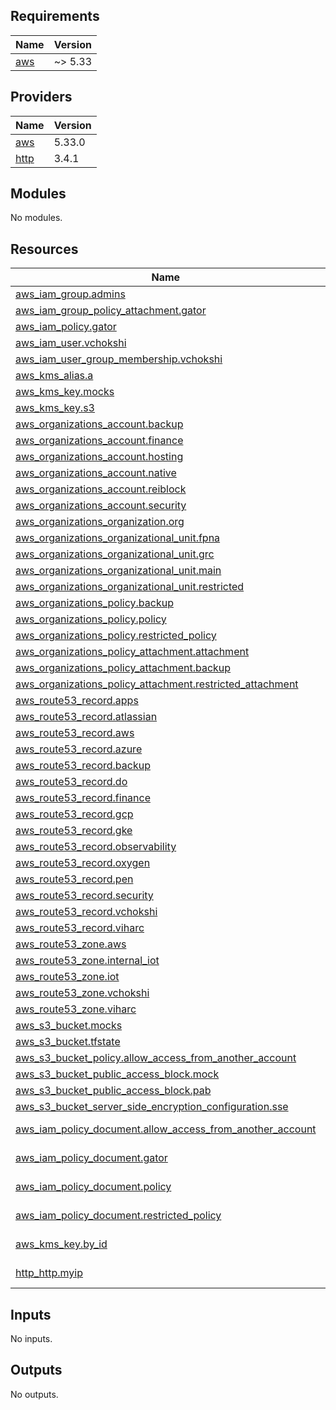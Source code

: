 ## Requirements

| Name | Version |
|------|---------|
| <a name="requirement_aws"></a> [aws](#requirement\_aws) | ~> 5.33 |

## Providers

| Name | Version |
|------|---------|
| <a name="provider_aws"></a> [aws](#provider\_aws) | 5.33.0 |
| <a name="provider_http"></a> [http](#provider\_http) | 3.4.1 |

## Modules

No modules.

## Resources

| Name | Type |
|------|------|
| [aws_iam_group.admins](https://registry.terraform.io/providers/hashicorp/aws/latest/docs/resources/iam_group) | resource |
| [aws_iam_group_policy_attachment.gator](https://registry.terraform.io/providers/hashicorp/aws/latest/docs/resources/iam_group_policy_attachment) | resource |
| [aws_iam_policy.gator](https://registry.terraform.io/providers/hashicorp/aws/latest/docs/resources/iam_policy) | resource |
| [aws_iam_user.vchokshi](https://registry.terraform.io/providers/hashicorp/aws/latest/docs/resources/iam_user) | resource |
| [aws_iam_user_group_membership.vchokshi](https://registry.terraform.io/providers/hashicorp/aws/latest/docs/resources/iam_user_group_membership) | resource |
| [aws_kms_alias.a](https://registry.terraform.io/providers/hashicorp/aws/latest/docs/resources/kms_alias) | resource |
| [aws_kms_key.mocks](https://registry.terraform.io/providers/hashicorp/aws/latest/docs/resources/kms_key) | resource |
| [aws_kms_key.s3](https://registry.terraform.io/providers/hashicorp/aws/latest/docs/resources/kms_key) | resource |
| [aws_organizations_account.backup](https://registry.terraform.io/providers/hashicorp/aws/latest/docs/resources/organizations_account) | resource |
| [aws_organizations_account.finance](https://registry.terraform.io/providers/hashicorp/aws/latest/docs/resources/organizations_account) | resource |
| [aws_organizations_account.hosting](https://registry.terraform.io/providers/hashicorp/aws/latest/docs/resources/organizations_account) | resource |
| [aws_organizations_account.native](https://registry.terraform.io/providers/hashicorp/aws/latest/docs/resources/organizations_account) | resource |
| [aws_organizations_account.reiblock](https://registry.terraform.io/providers/hashicorp/aws/latest/docs/resources/organizations_account) | resource |
| [aws_organizations_account.security](https://registry.terraform.io/providers/hashicorp/aws/latest/docs/resources/organizations_account) | resource |
| [aws_organizations_organization.org](https://registry.terraform.io/providers/hashicorp/aws/latest/docs/resources/organizations_organization) | resource |
| [aws_organizations_organizational_unit.fpna](https://registry.terraform.io/providers/hashicorp/aws/latest/docs/resources/organizations_organizational_unit) | resource |
| [aws_organizations_organizational_unit.grc](https://registry.terraform.io/providers/hashicorp/aws/latest/docs/resources/organizations_organizational_unit) | resource |
| [aws_organizations_organizational_unit.main](https://registry.terraform.io/providers/hashicorp/aws/latest/docs/resources/organizations_organizational_unit) | resource |
| [aws_organizations_organizational_unit.restricted](https://registry.terraform.io/providers/hashicorp/aws/latest/docs/resources/organizations_organizational_unit) | resource |
| [aws_organizations_policy.backup](https://registry.terraform.io/providers/hashicorp/aws/latest/docs/resources/organizations_policy) | resource |
| [aws_organizations_policy.policy](https://registry.terraform.io/providers/hashicorp/aws/latest/docs/resources/organizations_policy) | resource |
| [aws_organizations_policy.restricted_policy](https://registry.terraform.io/providers/hashicorp/aws/latest/docs/resources/organizations_policy) | resource |
| [aws_organizations_policy_attachment.attachment](https://registry.terraform.io/providers/hashicorp/aws/latest/docs/resources/organizations_policy_attachment) | resource |
| [aws_organizations_policy_attachment.backup](https://registry.terraform.io/providers/hashicorp/aws/latest/docs/resources/organizations_policy_attachment) | resource |
| [aws_organizations_policy_attachment.restricted_attachment](https://registry.terraform.io/providers/hashicorp/aws/latest/docs/resources/organizations_policy_attachment) | resource |
| [aws_route53_record.apps](https://registry.terraform.io/providers/hashicorp/aws/latest/docs/resources/route53_record) | resource |
| [aws_route53_record.atlassian](https://registry.terraform.io/providers/hashicorp/aws/latest/docs/resources/route53_record) | resource |
| [aws_route53_record.aws](https://registry.terraform.io/providers/hashicorp/aws/latest/docs/resources/route53_record) | resource |
| [aws_route53_record.azure](https://registry.terraform.io/providers/hashicorp/aws/latest/docs/resources/route53_record) | resource |
| [aws_route53_record.backup](https://registry.terraform.io/providers/hashicorp/aws/latest/docs/resources/route53_record) | resource |
| [aws_route53_record.do](https://registry.terraform.io/providers/hashicorp/aws/latest/docs/resources/route53_record) | resource |
| [aws_route53_record.finance](https://registry.terraform.io/providers/hashicorp/aws/latest/docs/resources/route53_record) | resource |
| [aws_route53_record.gcp](https://registry.terraform.io/providers/hashicorp/aws/latest/docs/resources/route53_record) | resource |
| [aws_route53_record.gke](https://registry.terraform.io/providers/hashicorp/aws/latest/docs/resources/route53_record) | resource |
| [aws_route53_record.observability](https://registry.terraform.io/providers/hashicorp/aws/latest/docs/resources/route53_record) | resource |
| [aws_route53_record.oxygen](https://registry.terraform.io/providers/hashicorp/aws/latest/docs/resources/route53_record) | resource |
| [aws_route53_record.pen](https://registry.terraform.io/providers/hashicorp/aws/latest/docs/resources/route53_record) | resource |
| [aws_route53_record.security](https://registry.terraform.io/providers/hashicorp/aws/latest/docs/resources/route53_record) | resource |
| [aws_route53_record.vchokshi](https://registry.terraform.io/providers/hashicorp/aws/latest/docs/resources/route53_record) | resource |
| [aws_route53_record.viharc](https://registry.terraform.io/providers/hashicorp/aws/latest/docs/resources/route53_record) | resource |
| [aws_route53_zone.aws](https://registry.terraform.io/providers/hashicorp/aws/latest/docs/resources/route53_zone) | resource |
| [aws_route53_zone.internal_iot](https://registry.terraform.io/providers/hashicorp/aws/latest/docs/resources/route53_zone) | resource |
| [aws_route53_zone.iot](https://registry.terraform.io/providers/hashicorp/aws/latest/docs/resources/route53_zone) | resource |
| [aws_route53_zone.vchokshi](https://registry.terraform.io/providers/hashicorp/aws/latest/docs/resources/route53_zone) | resource |
| [aws_route53_zone.viharc](https://registry.terraform.io/providers/hashicorp/aws/latest/docs/resources/route53_zone) | resource |
| [aws_s3_bucket.mocks](https://registry.terraform.io/providers/hashicorp/aws/latest/docs/resources/s3_bucket) | resource |
| [aws_s3_bucket.tfstate](https://registry.terraform.io/providers/hashicorp/aws/latest/docs/resources/s3_bucket) | resource |
| [aws_s3_bucket_policy.allow_access_from_another_account](https://registry.terraform.io/providers/hashicorp/aws/latest/docs/resources/s3_bucket_policy) | resource |
| [aws_s3_bucket_public_access_block.mock](https://registry.terraform.io/providers/hashicorp/aws/latest/docs/resources/s3_bucket_public_access_block) | resource |
| [aws_s3_bucket_public_access_block.pab](https://registry.terraform.io/providers/hashicorp/aws/latest/docs/resources/s3_bucket_public_access_block) | resource |
| [aws_s3_bucket_server_side_encryption_configuration.sse](https://registry.terraform.io/providers/hashicorp/aws/latest/docs/resources/s3_bucket_server_side_encryption_configuration) | resource |
| [aws_iam_policy_document.allow_access_from_another_account](https://registry.terraform.io/providers/hashicorp/aws/latest/docs/data-sources/iam_policy_document) | data source |
| [aws_iam_policy_document.gator](https://registry.terraform.io/providers/hashicorp/aws/latest/docs/data-sources/iam_policy_document) | data source |
| [aws_iam_policy_document.policy](https://registry.terraform.io/providers/hashicorp/aws/latest/docs/data-sources/iam_policy_document) | data source |
| [aws_iam_policy_document.restricted_policy](https://registry.terraform.io/providers/hashicorp/aws/latest/docs/data-sources/iam_policy_document) | data source |
| [aws_kms_key.by_id](https://registry.terraform.io/providers/hashicorp/aws/latest/docs/data-sources/kms_key) | data source |
| [http_http.myip](https://registry.terraform.io/providers/hashicorp/http/latest/docs/data-sources/http) | data source |

## Inputs

No inputs.

## Outputs

No outputs.
